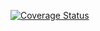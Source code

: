 [![Coverage Status](https://coveralls.io/repos/github/kossy360/Fast-food-2/badge.svg?branch=develop)](https://coveralls.io/github/kossy360/Fast-food-2?branch=develop)
